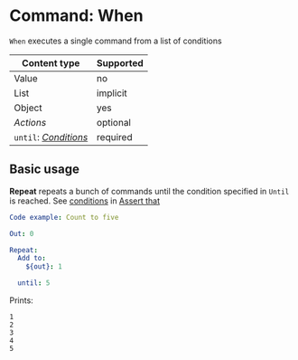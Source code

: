 # Command: When

`When` executes a single command from a list of conditions

| Content type                         | Supported |
|--------------------------------------|-----------|
| Value                                | no        |
| List                                 | implicit  |
| Object                               | yes       |
| _Actions_                            | optional  |
| `until`: _[Conditions](#Conditions)_ | required  |

## Basic usage

**Repeat** repeats a bunch of commands until the condition specified in `Until` is reached.
See [conditions](../testing/Assert%20that.md#conditions)
in [Assert that](../testing/Assert%20that.md)

```yaml
Code example: Count to five

Out: 0

Repeat:
  Add to:
    ${out}: 1

  until: 5
```

Prints:

    1
    2
    3
    4
    5
